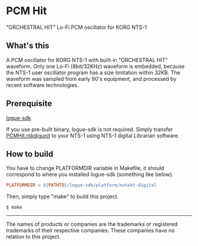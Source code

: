 # PCM Hit
"ORCHESTRAL HIT" Lo-Fi PCM oscillator for KORG NTS-1


## What's this
A PCM oscillator for KORG NTS-1 with built-in "ORCHESTRAL HIT" waveform.
Only one Lo-Fi (8bit/32KHz) waveform is embedded, because the NTS-1 user oscillator program has a size limitation within 32KB.
The waveform was sampled from early 90's equipment, and processed by recent software technologies.


## Prerequisite
[logue-sdk](https://github.com/korginc/logue-sdk)

If you use pre-built binary, logue-sdk is not required. Simply transfer [PCMHit.ntkdigunit](https://github.com/kachine/nts1PCMHit/raw/main/PCMHit.ntkdigunit) to your NTS-1 using NTS-1 digital Librarian software.


## How to build
You have to change PLATFORMDIR variable in Makefile, it should correspond to where you installed logue-sdk (something like below).
```Makefile
PLATFORMDIR = ${PATHTO}/logue-sdk/platform/nutekt-digital
```

Then, simply type "make" to build this project.
```sh
$ make
```


---
The names of products or companies are the trademarks or registered trademarks of their respective companies. These companies have no relation to this project.
